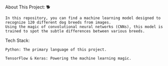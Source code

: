 About This Project: 🐕

    In this repository, you can find a machine learning model designed to recognize 120 different dog breeds from images. 
    Using the magic of convolutional neural networks (CNNs), this model is trained to spot the subtle differences between various breeds.

Tech Stack:

    Python: The primary language of this project.

    TensorFlow & Keras: Powering the machine learning magic.
